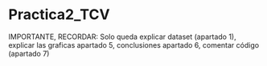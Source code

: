 # Practica2_TCV

IMPORTANTE, RECORDAR:
Solo queda explicar dataset (apartado 1), explicar las graficas apartado 5, conclusiones apartado 6, comentar código (apartado 7)
